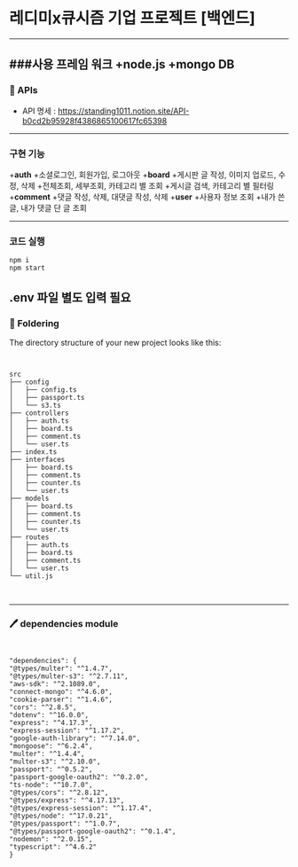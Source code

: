 레디미x큐시즘 기업 프로젝트 [백엔드]
========

---
###사용 프레임 워크
+node.js
+mongo DB
---

### 📑 APIs
* API 명세 : https://standing1011.notion.site/API-b0cd2b95928f4386865100617fc65398

---

### 구현 기능
+**auth** 
  +소셜로그인, 회원가입, 로그아웃
+**board** 
  +게시판 글 작성, 이미지 업로드, 수정, 삭제
  +전체조회, 세부조회, 카테고리 별 조회
  +게시글 검색, 카테고리 별 필터링
+**comment**
  +댓글 작성, 삭제, 대댓글 작성, 삭제
+**user**
  +사용자 정보 조회
  +내가 쓴 글, 내가 댓글 단 글 조회
  
---

### 코드 실행
```
npm i
npm start
```
**.env** 파일 별도 입력 필요
---

### 📂 Foldering
The directory structure of your new project looks like this:
<pre>
<code>

src
├── config
│   ├── config.ts
│   ├── passport.ts
│   └── s3.ts
├── controllers
│   ├── auth.ts
│   ├── board.ts
│   ├── comment.ts
│   └── user.ts
├── index.ts
├── interfaces
│   ├── board.ts
│   ├── comment.ts
│   ├── counter.ts
│   └── user.ts
├── models
│   ├── board.ts
│   ├── comment.ts
│   ├── counter.ts
│   └── user.ts
├── routes
│   ├── auth.ts
│   ├── board.ts
│   ├── comment.ts
│   └── user.ts
└── util.js

</code>
</pre>

---

### 🖊 dependencies module

<pre>
<code>

"dependencies": {
"@types/multer": "^1.4.7",
"@types/multer-s3": "^2.7.11",
"aws-sdk": "^2.1089.0",
"connect-mongo": "^4.6.0",
"cookie-parser": "^1.4.6",
"cors": "^2.8.5",
"dotenv": "^16.0.0",
"express": "^4.17.3",
"express-session": "^1.17.2",
"google-auth-library": "^7.14.0",
"mongoose": "^6.2.4",
"multer": "^1.4.4",
"multer-s3": "^2.10.0",
"passport": "^0.5.2",
"passport-google-oauth2": "^0.2.0",
"ts-node": "^10.7.0",
"@types/cors": "^2.8.12",
"@types/express": "^4.17.13",
"@types/express-session": "^1.17.4",
"@types/node": "^17.0.21",
"@types/passport": "^1.0.7",
"@types/passport-google-oauth2": "^0.1.4",
"nodemon": "^2.0.15",
"typescript": "^4.6.2"
}

</code>
</pre>
